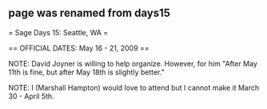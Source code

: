 ## page was renamed from days15
= Sage Days 15: Seattle, WA =

== OFFICIAL DATES: May 16 - 21, 2009 ==


NOTE: David Joyner is willing to help organize. However, for him "After May 11th is fine, but after May 18th is slightly better."

NOTE: I (Marshall Hampton) would love to attend but I cannot make it March 30 - April 5th.

